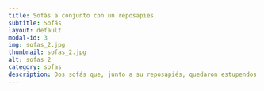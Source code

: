 ```yaml
---
title: Sofás a conjunto con un reposapiés
subtitle: Sofás
layout: default
modal-id: 3
img: sofas_2.jpg
thumbnail: sofas_2.jpg
alt: sofas_2
category: sofas
description: Dos sofás que, junto a su reposapiés, quedaron estupendos al lado de su mesita.
---
```

